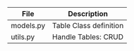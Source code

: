 File | Description 
------------ | -------------
models.py | Table Class definition 
utils.py | Handle Tables: CRUD 

